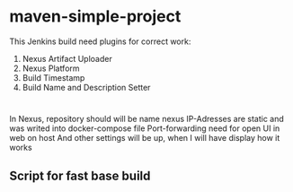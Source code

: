 # maven-simple-project
This Jenkins build need plugins for correct work:
1. Nexus Artifact Uploader
2. Nexus Platform
3. Build Timestamp
4. Build Name and Description Setter
#
In Nexus, repository should will be name nexus
IP-Adresses are static and was writed into docker-compose file
Port-forwarding need for open UI in web on host
And other settings will be up, when I will have display how it works
## Script for fast base build


